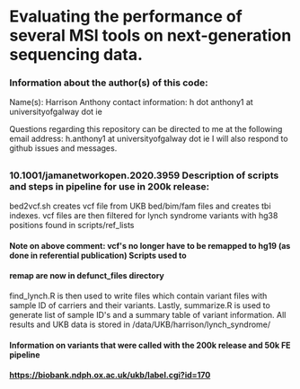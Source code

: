 # Evaluating the performance of several MSI tools on next-generation sequencing data. 
### Information about the author(s) of this code:
Name(s): Harrison Anthony 
contact information: h dot anthony1 at universityofgalway dot ie


Questions regarding this repository can be directed to me at the following email address: h.anthony1 at universityofgalway dot ie
I will also respond to github issues and messages. 

##


### 10.1001/jamanetworkopen.2020.3959 Description of scripts and steps in pipeline for use in 200k release:
bed2vcf.sh creates vcf file from UKB bed/bim/fam files and creates tbi indexes. vcf files are then filtered for lynch syndrome 
variants with hg38 positions found in scripts/ref_lists
#### Note on above comment: vcf's no longer have to be remapped to hg19 (as done in referential publication) Scripts used to 
#### remap are now in defunct_files directory
find_lynch.R is then used to write files which contain variant files with sample ID of carriers and their variants. Lastly, 
summarize.R is used to generate list of sample ID's and a summary table of variant information. All results and UKB data is 
stored in /data/UKB/harrison/lynch_syndrome/
#### Information on variants that were called with the 200k release and 50k FE pipeline 
#### https://biobank.ndph.ox.ac.uk/ukb/label.cgi?id=170
